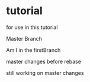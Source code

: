 # tutorial
for use in this tutorial

Master Branch

Am I in the firstBranch

master changes before rebase

still working on master changes


